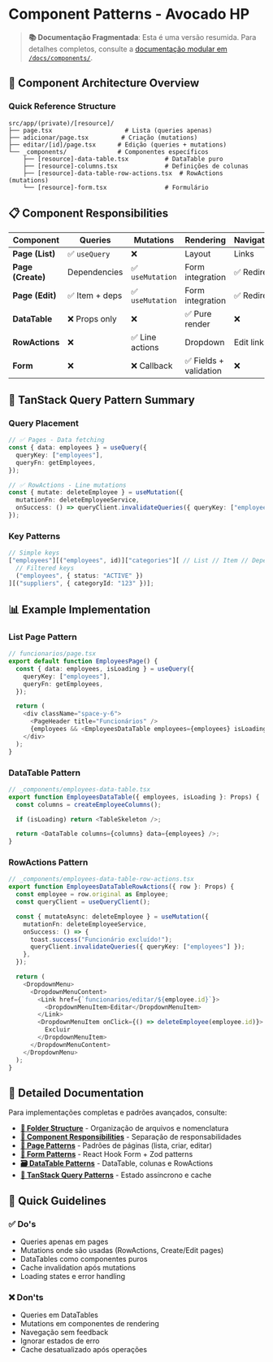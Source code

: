 # Component Patterns - Avocado HP

> **📚 Documentação Fragmentada**: Esta é uma versão resumida. Para detalhes completos, consulte a [documentação modular em `/docs/components/`](./components/).

## 🧩 Component Architecture Overview

### Quick Reference Structure

```
src/app/(private)/[resource]/
├── page.tsx                    # Lista (queries apenas)
├── adicionar/page.tsx         # Criação (mutations)
├── editar/[id]/page.tsx      # Edição (queries + mutations)
└── _components/              # Componentes específicos
    ├── [resource]-data-table.tsx          # DataTable puro
    ├── [resource]-columns.tsx             # Definições de colunas
    ├── [resource]-data-table-row-actions.tsx  # RowActions (mutations)
    └── [resource]-form.tsx                # Formulário
```

## 📋 Component Responsibilities

| Component         | Queries        | Mutations        | Rendering              | Navigation  |
| ----------------- | -------------- | ---------------- | ---------------------- | ----------- |
| **Page (List)**   | ✅ `useQuery`  | ❌               | Layout                 | Links       |
| **Page (Create)** | Dependencies   | ✅ `useMutation` | Form integration       | ✅ Redirect |
| **Page (Edit)**   | ✅ Item + deps | ✅ `useMutation` | Form integration       | ✅ Redirect |
| **DataTable**     | ❌ Props only  | ❌               | ✅ Pure render         | ❌          |
| **RowActions**    | ❌             | ✅ Line actions  | Dropdown               | Edit links  |
| **Form**          | ❌             | ❌ Callback      | ✅ Fields + validation | ❌          |

## 🔄 TanStack Query Pattern Summary

### Query Placement

```typescript
// ✅ Pages - Data fetching
const { data: employees } = useQuery({
  queryKey: ["employees"],
  queryFn: getEmployees,
});

// ✅ RowActions - Line mutations
const { mutate: deleteEmployee } = useMutation({
  mutationFn: deleteEmployeeService,
  onSuccess: () => queryClient.invalidateQueries({ queryKey: ["employees"] }),
});
```

### Key Patterns

```typescript
// Simple keys
["employees"][("employees", id)]["categories"][ // List // Item // Dependencies
  // Filtered keys
  ("employees", { status: "ACTIVE" })
][("suppliers", { categoryId: "123" })];
```

## 📊 Example Implementation

### List Page Pattern

```typescript
// funcionarios/page.tsx
export default function EmployeesPage() {
  const { data: employees, isLoading } = useQuery({
    queryKey: ["employees"],
    queryFn: getEmployees,
  });

  return (
    <div className="space-y-6">
      <PageHeader title="Funcionários" />
      {employees && <EmployeesDataTable employees={employees} isLoading={isLoading} />}
    </div>
  );
}
```

### DataTable Pattern

```typescript
// _components/employees-data-table.tsx
export function EmployeesDataTable({ employees, isLoading }: Props) {
  const columns = createEmployeeColumns();

  if (isLoading) return <TableSkeleton />;

  return <DataTable columns={columns} data={employees} />;
}
```

### RowActions Pattern

```typescript
// _components/employees-data-table-row-actions.tsx
export function EmployeesDataTableRowActions({ row }: Props) {
  const employee = row.original as Employee;
  const queryClient = useQueryClient();

  const { mutateAsync: deleteEmployee } = useMutation({
    mutationFn: deleteEmployeeService,
    onSuccess: () => {
      toast.success("Funcionário excluído!");
      queryClient.invalidateQueries({ queryKey: ["employees"] });
    },
  });

  return (
    <DropdownMenu>
      <DropdownMenuContent>
        <Link href={`funcionarios/editar/${employee.id}`}>
          <DropdownMenuItem>Editar</DropdownMenuItem>
        </Link>
        <DropdownMenuItem onClick={() => deleteEmployee(employee.id)}>
          Excluir
        </DropdownMenuItem>
      </DropdownMenuContent>
    </DropdownMenu>
  );
}
```

## 📖 Detailed Documentation

Para implementações completas e padrões avançados, consulte:

- **[📁 Folder Structure](./components/folder-structure.md)** - Organização de arquivos e nomenclatura
- **[🎯 Component Responsibilities](./components/component-responsibilities.md)** - Separação de responsabilidades
- **[📄 Page Patterns](./components/page-patterns.md)** - Padrões de páginas (lista, criar, editar)
- **[📝 Form Patterns](./components/form-patterns.md)** - React Hook Form + Zod patterns
- **[🗃️ DataTable Patterns](./components/datatable-patterns.md)** - DataTable, colunas e RowActions
- **[🔄 TanStack Query Patterns](./components/tanstack-query-patterns.md)** - Estado assíncrono e cache

## 🎯 Quick Guidelines

### ✅ Do's

- Queries apenas em pages
- Mutations onde são usadas (RowActions, Create/Edit pages)
- DataTables como componentes puros
- Cache invalidation após mutations
- Loading states e error handling

### ❌ Don'ts

- Queries em DataTables
- Mutations em componentes de rendering
- Navegação sem feedback
- Ignorar estados de erro
- Cache desatualizado após operações

